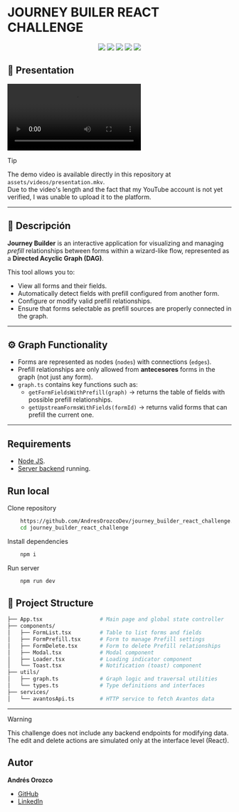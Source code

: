 # JOURNEY BUILER REACT CHALLENGE

<p align="center">
    <img src="https://img.shields.io/badge/React-19.1.0-20232a?logo=react&logoColor=%2361DAFB" />
    <img src="https://img.shields.io/badge/Node.js-20.11.1-6DA55F?logo=node.js&logoColor=white" />
    <img src="https://img.shields.io/badge/Vite-7.0.0-646CFF?logo=vite&logoColor=white" />
    <img src="https://img.shields.io/badge/Tailwind_CSS-4.1.11-38B2AC?logo=tailwind-css&logoColor=white" />
    <img src="https://img.shields.io/badge/TypeScript-5.8.3-007ACC?logo=typescript&logoColor=white" />
</p>

## 🎥 Presentation

![video](assets/video.mp4)

> [!TIP]
> The demo video is available directly in this repository at `assets/videos/presentation.mkv`.  
Due to the video's length and the fact that my YouTube account is not yet verified, I was unable to upload it to the platform.

---

## 🧠 Descripción

**Journey Builder** is an interactive application for visualizing and managing *prefill* relationships between forms within a wizard-like flow, represented as a **Directed Acyclic Graph (DAG)**.

This tool allows you to:

- View all forms and their fields.
- Automatically detect fields with prefill configured from another form.
- Configure or modify valid prefill relationships.
- Ensure that forms selectable as prefill sources are properly connected in the graph.

---

## ⚙️ Graph Functionality

- Forms are represented as nodes (`nodes`) with connections (`edges`).
- Prefill relationships are only allowed from **antecesores** forms in the graph (not just any form).
- `graph.ts` contains key functions such as:
  - `getFormFieldsWithPrefill(graph)` → returns the table of fields with possible prefill relationships.
  - `getUpstreamFormsWithFields(formId)` → returns valid forms that can prefill the current one.

---

## Requirements

- [Node JS](https://nodejs.org/es).
- [Server backend]() running.

## Run local

Clone repository
```bash
    https://github.com/AndresOrozcoDev/journey_builder_react_challenge.git
    cd journey_builder_react_challenge
```

Install dependencies
```bash
    npm i
```

Run server
```bash
    npm run dev
```

## 📁 Project Structure

```bash
├── App.tsx                  # Main page and global state controller
├── components/
│   ├── FormList.tsx         # Table to list forms and fields
│   ├── FormPrefill.tsx      # Form to manage Prefill settings
│   ├── FormDelete.tsx       # Form to delete Prefill relationships
│   ├── Modal.tsx            # Modal component
│   ├── Loader.tsx           # Loading indicator component
│   └── Toast.tsx            # Notification (toast) component
├── utils/
│   ├── graph.ts             # Graph logic and traversal utilities
│   └── types.ts             # Type definitions and interfaces
├── services/
│   └── avantosApi.ts        # HTTP service to fetch Avantos data
```

---

> [!WARNING]
> This challenge does not include any backend endpoints for modifying data. The edit and delete actions are simulated only at the interface level (React).

## Autor

**Andrés Orozco**

- [GitHub](https://github.com/AndresOrozcoDev)
- [LinkedIn](https://www.linkedin.com/in/andresorozcodev/)